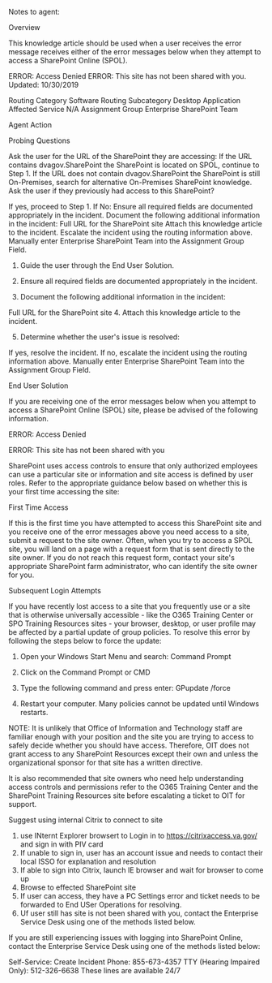 Notes to agent:

Overview

This knowledge article should be used when a user receives the error message receives either of the error messages below when they attempt to access a SharePoint Online (SPOL).

ERROR: Access Denied
ERROR: This site has not been shared with you.
Updated: 10/30/2019

 

 Routing Category 	 Software 
 Routing Subcategory	 Desktop Application 
 Affected Service	 N/A
 Assignment Group	 Enterprise SharePoint Team 
 

Agent Action

Probing Questions

Ask the user for the URL of the SharePoint they are accessing:
If the URL contains dvagov.SharePoint the SharePoint is located on SPOL, continue to Step 1.
If the URL does not contain dvagov.SharePoint the SharePoint is still On-Premises, search for alternative On-Premises SharePoint knowledge.
Ask the user if they previously had access to this SharePoint?

If yes, proceed to Step 1.
If No:
Ensure all required fields are documented appropriately in the incident.
Document the following additional information in the incident:
Full URL for the SharePoint site
Attach this knowledge article to the incident.
Escalate the incident using the routing information above. Manually enter Enterprise SharePoint Team into the Assignment Group Field.

1. Guide the user through the End User Solution.

2. Ensure all required fields are documented appropriately in the incident.

3. Document the following additional information in the incident:

Full URL for the SharePoint site
4. Attach this knowledge article to the incident.

5. Determine whether the user's issue is resolved:

If yes, resolve the incident.
If no, escalate the incident using the routing information above. Manually enter Enterprise SharePoint Team into the Assignment Group Field.
 

End User Solution

If you are receiving one of the error messages below when you attempt to access a SharePoint Online (SPOL) site, please be advised of the following information.

ERROR: Access Denied

ERROR: This site has not been shared with you

SharePoint uses access controls to ensure that only authorized employees can use a particular site or information and site access is defined by user roles. Refer to the appropriate guidance below based on whether this is your first time accessing the site:


First Time Access

If this is the first time you have attempted to access this SharePoint site and you receive one of the error messages above you need access to a site, submit a request to the site owner. Often, when you try to access a SPOL site, you will land on a page with a request form that is sent directly to the site owner. If you do not reach this request form, contact your site's appropriate SharePoint farm administrator, who can identify the site owner for you.


Subsequent Login Attempts

If you have recently lost access to a site that you frequently use or a site that is otherwise universally accessible - like the O365 Training Center or SPO Training Resources sites - your browser, desktop, or user profile may be affected by a partial update of group policies. To resolve this error by following the steps below to force the update:

1. Open your Windows Start Menu and search: Command Prompt

2. Click on the Command Prompt or CMD

3. Type the following command and press enter: GPupdate /force

4. Restart your computer. Many policies cannot be updated until Windows restarts.

NOTE: It is unlikely that Office of Information and Technology staff are familiar enough with your position and the site you are trying to access to safely decide whether you should have access. Therefore, OIT does not grant access to any SharePoint Resources except their own and unless the organizational sponsor for that site has a written directive.

It is also recommended that site owners who need help understanding access controls and permissions refer to the O365 Training Center and the SharePoint Training Resources site before escalating a ticket to OIT for support.

Suggest using internal Citrix to connect to site
1. use INternt Explorer browsert to Login in to https://citrixaccess.va.gov/ and sign in with PIV card
2. If unable to sign in, user has an account issue and needs to contact their local ISSO for explanation and resolution
3. If able to sign into Citrix, launch IE browser and wait for browser to come up
4. Browse to effected SharePoint site
5. If user can access, they have a PC Settings error and ticket needs to be forwarded to End USer Operations for resolving.
6. Uf user still has site is not been shared with you, contact the Enterprise Service Desk using one of the methods listed below.

If you are still experiencing issues with logging into SharePoint Online, contact the Enterprise Service Desk using one of the methods listed below:

Self-Service: Create Incident 
Phone: 855-673-4357
TTY (Hearing Impaired Only): 512-326-6638
These lines are available 24/7
